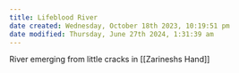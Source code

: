 ```yaml
---
title: Lifeblood River
date created: Wednesday, October 18th 2023, 10:19:51 pm
date modified: Thursday, June 27th 2024, 1:31:39 am
---
```


River emerging from little cracks in [[Zarineshs Hand]]
